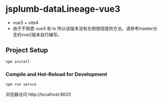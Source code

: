 # jsplumb-dataLineage-vue3

- vue3 + vite4 
- 由于不熟悉 vue3 和 ts 所以该版本没有左侧按钮提供方法。请参考master分支的vue2版本自行编写。

## Project Setup

```sh
npm install
```

### Compile and Hot-Reload for Development

```sh
npm run servce
```

浏览器访问 http://localhost:8620
